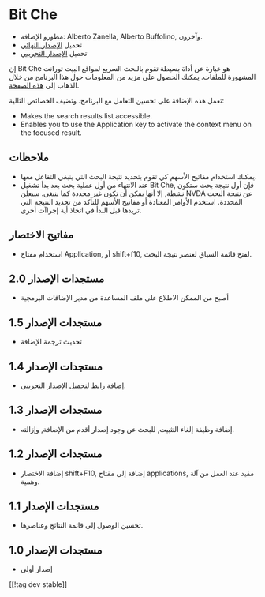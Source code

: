 # Bit Che #
*   مطورو الإضافة: Alberto Zanella, Alberto Buffolino, وآخرون.
*   تحميل [الإصدار النهائي][1]
*   تحميل [الإصدار التجريبي][3]

إن Bit Che هو عبارة عن أداة بسيطة تقوم بالبحث السريع لمواقع البيت تورانت
المشهورة للملفات. يمكنك الحصول على مزيد من المعلومات حول هذا البرنامج من
خلال الذهاب إلى [هذه الصفحة][2].

تعمل هذه الإضافة على تحسين التعامل مع البرنامج. وتضيف الخصائص التالية:

*   Makes the search results list accessible.
*   Enables you to use the Application key to activate the context menu on
    the focused result.


## ملاحظات ##
*   يمكنك استخدام مفاتيح الأسهم كي تقوم بتحديد نتيجة البحث التي ينبغي
    التفاعل معها.
*   عند الانتهاء من أول عملية بحث بعد بدأ تشغيل Bit Che, فإن أول نتيجة بحث
    ستكون نشطة, إلا أنها يمكن أن تكون غير محددة كما ينبغي. سيعلن NVDA عن
    نتيجة البحث المحددة. استخدم الأوامر المعتادة أو مفاتيح الأسهم للتأكد من
    تحديد النتيجة التي تريدها قبل البدأ في اتخاذ أية إجراآت أخرى.


## مفاتيح الاختصار ##
*   استخدام مفتاح Application, أو shift+f10, لفتح قائمة السياق لعنصر نتيجة
    البحث.


## مستجدات الإصدار 2.0 ##
*   أصبح من الممكن الاطلاع على ملف المساعدة من مدير الإضافات البرمجية

## مستجدات الإصدار 1.5 ##
*   تحديث ترجمة الإضافة

## مستجدات الإصدار 1.4 ##
*   إضافة رابط لتحميل الإصدار التجريبي.

## مستجدات الإصدار 1.3 ##
*   إضافة وظيفة إلغاء التثبيت, للبحث عن وجود إصدار أقدم من الإضافة, وإزالته.

## مستجدات الإصدار 1.2 ##
*   إضافة الاختصار shift+F10, إضافة إلى مفتاح applications, مفيد عند العمل
    من آلة وهمية.

## مستجدات الإصدار 1.1 ##
*   تحسين الوصول إلى قائمة النتائج وعناصرها.

## مستجدات الإصدار 1.0 ##
*   إصدار أولي

[[!tag dev stable]]

[1]: http://addons.nvda-project.org/files/get.php?file=bc

[2]: http://www.convivea.com

[3]: http://addons.nvda-project.org/files/get.php?file=bc-dev
